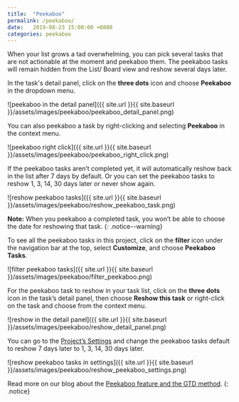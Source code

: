 ```yaml
---
title:  "Peekaboo"
permalink: /peekaboo/
date:   2019-08-23 15:00:00 +0800
categories: peekaboo 
---
```

When your list grows a tad overwhelming, you can pick several tasks that are not actionable at the moment and peekaboo them. The peekaboo tasks will remain hidden from the List/ Board view and reshow several days later. 

In the task's detail panel, click on the **three dots** icon and choose **Peekaboo** in the dropdown menu.

![peekaboo in the detail panel]({{ site.url }}{{ site.baseurl }}/assets/images/peekaboo/peekaboo_detail_panel.png)

You can also peekaboo a task by right-clicking and selecting **Peekaboo** in the context menu.

![peekaboo right click]({{ site.url }}{{ site.baseurl }}/assets/images/peekaboo/peekaboo_right_click.png)

If the peekaboo tasks aren’t completed yet, it will automatically reshow back in the list after 7 days by default. Or you can set the peekaboo tasks to reshow 1, 3, 14, 30 days later or never show again. 

![reshow peekaboo tasks]({{ site.url }}{{ site.baseurl }}/assets/images/peekaboo/reshow_peekaboo_task.png)

**Note:** When you peekaboo a completed task, you won’t be able to choose the date for reshowing that task. 
{: .notice--warning}


To see all the peekaboo tasks in this project, click on the **filter** icon under the navigation bar at the top, select **Customize**, and choose **Peekaboo Tasks**. 

![filter peekaboo tasks]({{ site.url }}{{ site.baseurl }}/assets/images/peekaboo/filter_peekaboo.png)

For the peekaboo task to reshow in your task list, click on the **three dots** icon in the task’s detail panel, then choose **Reshow this task** or right-click on the task and choose from the context menu. 

![reshow in the detail panel]({{ site.url }}{{ site.baseurl }}/assets/images/peekaboo/reshow_detail_panel.png)

You can go to the [Project’s Settings](https://quire.io/guide/project-settings/#set-the-default-days-for-the-peekaboo-tasks-to-reshow) and change the peekaboo tasks default to reshow 7 days later to 1, 3, 14, 30 days later.

![reshow peekaboo tasks in settings]({{ site.url }}{{ site.baseurl }}/assets/images/peekaboo/reshow_peekaboo_settings.png)

Read more on our blog about the [Peekaboo feature and the GTD method](https://quire.io/blog/p/Quire-Peekaboo-and-GTD-Methodology.html).
{: .notice}

